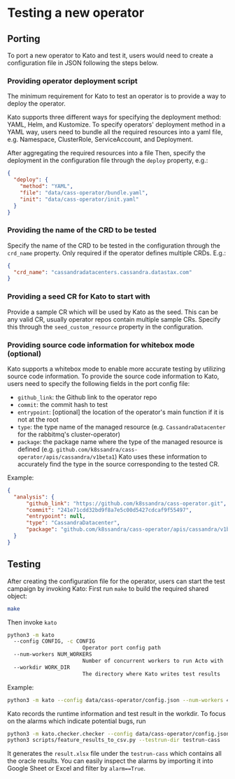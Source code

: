 # Testing a new operator

## Porting
To port a new operator to Kato and test it, users would need to create a configuration file in JSON 
  following the steps below.

### Providing operator deployment script
The minimum requirement for Kato to test an operator is to provide a way to deploy the operator.

Kato supports three different ways for specifying the deployment method: YAML, Helm, and Kustomize.
To specify operators' deployment method in a YAML way, users need to bundle all the required 
  resources into a yaml file, e.g. Namespace, ClusterRole, ServiceAccount, and Deployment.

After aggregating the required resources into a file
Then, specify the deployment in the configuration file through the `deploy` property, e.g.:
```json
{
  "deploy": {
    "method": "YAML",
    "file": "data/cass-operator/bundle.yaml",
    "init": "data/cass-operator/init.yaml"
  }
}
```

### Providing the name of the CRD to be tested
Specify the name of the CRD to be tested in the configuration through the `crd_name` property. Only required if the operator defines multiple CRDs.
E.g.:
```json
{
  "crd_name": "cassandradatacenters.cassandra.datastax.com"
}
```

### Providing a seed CR for Kato to start with
Provide a sample CR which will be used by Kato as the seed. This can be any valid CR, usually operator repos contain multiple sample CRs. Specify this through the `seed_custom_resource` property in the configuration.

### Providing source code information for whitebox mode (optional)
Kato supports a whitebox mode to enable more accurate testing by utilizing source code information.
To provide the source code information to Kato, users need to specify the following fields in the port config file:
- `github_link`: the Github link to the operator repo
- `commit`: the commit hash to test
- `entrypoint`: [optional] the location of the operator's main function if it is not at the root
- `type`: the type name of the managed resource (e.g. `CassandraDatacenter` for the rabbitmq's cluster-operator)
- `package`: the package name where the type of the managed resource is defined (e.g. `github.com/k8ssandra/cass-operator/apis/cassandra/v1beta1`)
Kato uses these information to accurately find the type in the source corresponding to the tested CR.

Example:
```json
{
  "analysis": {
      "github_link": "https://github.com/k8ssandra/cass-operator.git",
      "commit": "241e71cdd32bd9f8a7e5c00d5427cdcaf9f55497",
      "entrypoint": null,
      "type": "CassandraDatacenter",
      "package": "github.com/k8ssandra/cass-operator/apis/cassandra/v1beta1"
  }
}
```

## Testing
After creating the configuration file for the operator,
  users can start the test campaign by invoking Kato:
First run `make` to build the required shared object:
```sh
make
```

Then invoke `kato`
```sh
python3 -m kato
  --config CONFIG, -c CONFIG
                        Operator port config path
  --num-workers NUM_WORKERS
                        Number of concurrent workers to run Acto with
  --workdir WORK_DIR
                        The directory where Kato writes test results
```

Example:
```sh
python3 -m kato --config data/cass-operator/config.json --num-workers 4 --workdir testrun-cass
```

Kato records the runtime information and test result in the workdir.
To focus on the alarms which indicate potential bugs, run
```sh
python3 -m kato.checker.checker --config data/cass-operator/config.json --num-workers 8 --testrun-dir testrun-cass
python3 scripts/feature_results_to_csv.py --testrun-dir testrun-cass
```
It generates the `result.xlsx` file under the `testrun-cass` which contains
  all the oracle results.
You can easily inspect the alarms by importing it into Google Sheet or Excel
  and filter by `alarm==True`.